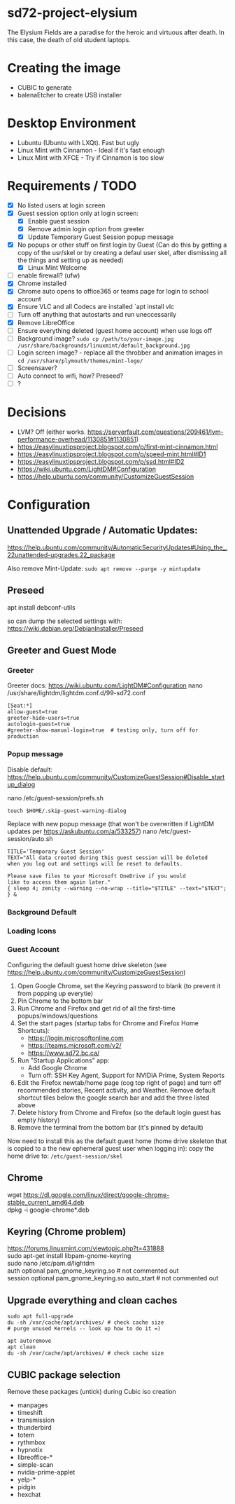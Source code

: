 # sd72-project-elysium
The Elysium Fields are a paradise for the heroic and virtuous after death.  In this case, the death of old student laptops.

# Creating the image
 - CUBIC to generate
 - balenaEtcher to create USB installer

# Desktop Environment
- Lubuntu (Ubuntu with LXQt).  Fast but ugly
- Linux Mint with Cinnamon - Ideal if it's fast enough
- Linux Mint with XFCE - Try if Cinnamon is too slow

# Requirements / TODO
  - [x] No listed users at login screen
  - [x] Guest session option only at login screen:
      - [x] Enable guest session
      - [x] Remove admin login option from greeter
      - [x] Update Temporary Guest Session popup message
  - [x]  No popups or other stuff on first login by Guest (Can do this by getting a copy of the usr/skel or by creating a defaul user skel, after dismissing all the things and setting up as needed)
      - [x] Linux Mint Welcome
  - [ ] enable firewall? (ufw)  
  - [x] Chrome installed
  - [x] Chrome auto opens to office365 or teams page for login to school account
  - [x] Ensure VLC and all Codecs are installed `apt install vlc
  - [ ] Turn off anything that autostarts and run uneccessarily
  - [x] Remove LibreOffice
  - [ ] Ensure everything deleted (guest home account) when use logs off
  - [ ] Background image? `sudo cp /path/to/your-image.jpg /usr/share/backgrounds/linuxmint/default_background.jpg`
  - [ ] Login screen image? - replace all the throbber and animation images in `cd /usr/share/plymouth/themes/mint-logo/`
  - [ ] Screensaver?
  - [ ] Auto connect to wifi, how? Preseed?
  - [ ]  ? 

# Decisions

 - LVM? Off (either works.  https://serverfault.com/questions/209461/lvm-performance-overhead/1130851#1130851)
 - https://easylinuxtipsproject.blogspot.com/p/first-mint-cinnamon.html
 - https://easylinuxtipsproject.blogspot.com/p/speed-mint.html#ID1
 - https://easylinuxtipsproject.blogspot.com/p/ssd.html#ID2
 - https://wiki.ubuntu.com/LightDM#Configuration
 - https://help.ubuntu.com/community/CustomizeGuestSession

# Configuration

## Unattended Upgrade / Automatic Updates:

https://help.ubuntu.com/community/AutomaticSecurityUpdates#Using_the_.22unattended-upgrades.22_package

Also remove Mint-Update: `sudo apt remove --purge -y mintupdate`

## Preseed
apt install debconf-utils

so can dump the selected settings with:  
https://wiki.debian.org/DebianInstaller/Preseed


## Greeter and Guest Mode

### Greeter
Greeter docs: https://wiki.ubuntu.com/LightDM#Configuration
nano /usr/share/lightdm/lightdm.conf.d/99-sd72.conf
```
[Seat:*]
allow-guest=true  
greeter-hide-users=true
autologin-guest=true
#greeter-show-manual-login=true  # testing only, turn off for production  
```

### Popup message
Disable default: https://help.ubuntu.com/community/CustomizeGuestSession#Disable_startup_dialog

nano /etc/guest-session/prefs.sh
```
touch $HOME/.skip-guest-warning-dialog
```

Replace with new popup message (that won't be overwritten if LightDM updates per https://askubuntu.com/a/533257)
nano /etc/guest-session/auto.sh
```
TITLE='Temporary Guest Session'
TEXT="All data created during this guest session will be deleted
when you log out and settings will be reset to defaults.

Please save files to your Microsoft OneDrive if you would
like to access them again later."
{ sleep 4; zenity --warning --no-wrap --title="$TITLE" --text="$TEXT"; } &
```

### Background Default


### Loading Icons


### Guest Account



Configuring the default guest home drive skeleton (see https://help.ubuntu.com/community/CustomizeGuestSession)
1. Open Google Chrome, set the Keyring password to blank (to prevent it from popping up everytie)
2. Pin Chrome to the bottom bar
3. Run Chrome and Firefox and get rid of all the first-time popups/windows/questions
4. Set the start pages (startup tabs for Chrome and Firefox Home Shortcuts):
   - https://login.microsoftonline.com
   - https://teams.microsoft.com/v2/
   - https://www.sd72.bc.ca/ 
5. Run "Startup Applications" app:
   - Add Google Chrome
   - Turn off: SSH Key Agent, Support for NVIDIA Prime, System Reports
7. Edit the Firefox newtab/home page (cog top right of page) and turn off recommended stories, Recent activity, and Weather.  Remove default shortcut tiles below the google search bar and add the three listed above
8. Delete history from Chrome and Firefox (so the default login guest has empty history)
9. Remove the terminal from the bottom bar (it's pinned by default)

Now need to install this as the default guest home (home drive skeleton that is copied to a the new ephemeral guest user when logging in):
copy the home drive to: `/etc/guest-session/skel`

## Chrome
wget https://dl.google.com/linux/direct/google-chrome-stable_current_amd64.deb  
dpkg -i google-chrome*.deb  

## Keyring (Chrome problem)
https://forums.linuxmint.com/viewtopic.php?t=431888  
sudo apt-get install libpam-gnome-keyring  
sudo nano /etc/pam.d/lightdm  
auth optional pam_gnome_keyring.so  # not commented out  
session optional pam_gnome_keyring.so auto_start  # not commented out  

## Upgrade everything and clean caches
```
sudo apt full-upgrade
du -sh /var/cache/apt/archives/ # check cache size
# purge unused Kernels -- look up how to do it =)

apt autoremove 
apt clean
du -sh /var/cache/apt/archives/ # check cache size
```

## CUBIC package selection
Remove these packages (untick) during Cubic iso creation

 - manpages
 - timeshift
 - transmission
 - thunderbird
 - totem
 - rythmbox
 - hypnotix
 - libreoffice-*
 - simple-scan
 - nvidia-prime-applet
 - yelp-*
 - pidgin
 - hexchat

